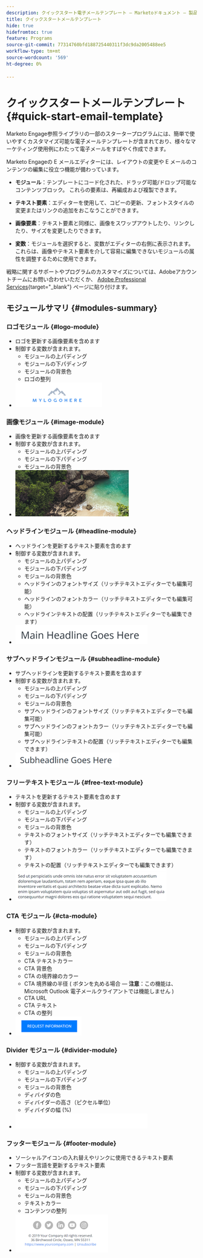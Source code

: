 ```yaml
---
description: クイックスタート電子メールテンプレート — Marketoドキュメント — 製品ドキュメント
title: クイックスタートメールテンプレート
hide: true
hidefromtoc: true
feature: Programs
source-git-commit: 77314760bfd188725440311f3dc9da2005488ee5
workflow-type: tm+mt
source-wordcount: '569'
ht-degree: 0%

---
```


# クイックスタートメールテンプレート {#quick-start-email-template}

Marketo Engage参照ライブラリの一部のスタータープログラムには、簡単で使いやすくカスタマイズ可能な電子メールテンプレートが含まれており、様々なマーケティング使用例にわたって電子メールをすばやく作成できます。

Marketo Engageの E メールエディターには、レイアウトの変更や E メールのコンテンツの編集に役立つ機能が備わっています。

* **モジュール**：テンプレートにコード化された、ドラッグ可能/ドロップ可能なコンテンツブロック。 これらの要素は、再編成および複製できます。

* **テキスト要素**：エディターを使用して、コピーの更新、フォントスタイルの変更またはリンクの追加をおこなうことができます。

* **画像要素**：テキスト要素と同様に、画像をスワップアウトしたり、リンクしたり、サイズを変更したりできます。

* **変数**：モジュールを選択すると、変数がエディターの右側に表示されます。 これらは、画像やテキスト要素を介して容易に編集できないモジュールの属性を調整するために使用できます。

戦略に関するサポートやプログラムのカスタマイズについては、Adobeアカウントチームにお問い合わせいただくか、 [Adobe Professional Services](https://business.adobe.com/customers/consulting-services/main.html){target="_blank"} ページに貼り付けます。

## モジュールサマリ {#modules-summary}

### ロゴモジュール {#logo-module}

* ロゴを更新する画像要素を含めます
* 制御する変数が含まれます。
   * モジュールの上パディング
   * モジュールの下パディング
   * モジュールの背景色
   * ロゴの整列
* ![](assets/quick-start-email-template-1.png)

### 画像モジュール {#image-module}

* 画像を更新する画像要素を含めます
* 制御する変数が含まれます。
   * モジュールの上パディング
   * モジュールの下パディング
   * モジュールの背景色
* ![](assets/quick-start-email-template-2.png)

### ヘッドラインモジュール {#headline-module}

* ヘッドラインを更新するテキスト要素を含めます
* 制御する変数が含まれます。
   * モジュールの上パディング
   * モジュールの下パディング
   * モジュールの背景色
   * ヘッドラインのフォントサイズ（リッチテキストエディターでも編集可能）
   * ヘッドラインのフォントカラー（リッチテキストエディターでも編集可能）
   * ヘッドラインテキストの配置（リッチテキストエディターでも編集できます）
* ![](assets/quick-start-email-template-3.png)

### サブヘッドラインモジュール {#subheadline-module}

* サブヘッドラインを更新するテキスト要素を含めます
* 制御する変数が含まれます。
   * モジュールの上パディング
   * モジュールの下パディング
   * モジュールの背景色
   * サブヘッドラインのフォントサイズ（リッチテキストエディターでも編集可能）
   * サブヘッドラインのフォントカラー（リッチテキストエディターでも編集可能）
   * サブヘッドラインテキストの配置（リッチテキストエディターでも編集できます）
* ![](assets/quick-start-email-template-4.png)

### フリーテキストモジュール {#free-text-module}

* テキストを更新するテキスト要素を含めます
* 制御する変数が含まれます。
   * モジュールの上パディング
   * モジュールの下パディング
   * モジュールの背景色
   * テキストのフォントサイズ（リッチテキストエディターでも編集できます）
   * テキストのフォントカラー（リッチテキストエディターでも編集できます）
   * テキストの配置（リッチテキストエディターでも編集できます）
* ![](assets/quick-start-email-template-5.png)

### CTA モジュール {#cta-module}

* 制御する変数が含まれます。
   * モジュールの上パディング
   * モジュールの下パディング
   * モジュールの背景色
   * CTA テキストカラー
   * CTA 背景色
   * CTA の境界線のカラー
   * CTA 境界線の半径 ( ボタンを丸める場合 — **注意**：この機能は、Microsoft Outlook 電子メールクライアントでは機能しません )
   * CTA URL
   * CTA テキスト
   * CTA の整列
* ![](assets/quick-start-email-template-6.png)

### Divider モジュール {#divider-module}

* 制御する変数が含まれます。
   * モジュールの上パディング
   * モジュールの下パディング
   * モジュールの背景色
   * ディバイダの色
   * ディバイダーの高さ（ピクセル単位）
   * ディバイダの幅 (%)
* ![](assets/quick-start-email-template-7.png)

### フッターモジュール {#footer-module}

* ソーシャルアイコンの入れ替えやリンクに使用できるテキスト要素
* フッター言語を更新するテキスト要素
* 制御する変数が含まれます。
   * モジュールの上パディング
   * モジュールの下パディング
   * モジュールの背景色
   * テキストカラー
   * コンテンツの整列
* ![](assets/quick-start-email-template-8.png)
